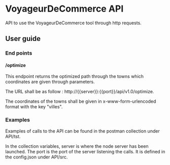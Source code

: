 # VoyageurDeCommerce API
API to use the VoyageurDeCommerce tool through http requests.

## User guide

### End points

#### /optimize
This endpoint returns the optimized path through the towns which coordinates are given through parameters.

The URL shall be as follow : http://{{server}}:{{port}}/api/v1.0/optimize.

The coordinates of the towns shall be given in x-www-form-urlencoded format with the key "villes".

### Examples
Examples of calls to the API can be found in the postman collection under API/tst.

In the collection variables, server is where the node server has been launched.
The port is the port of the server listening the calls. It is defined in the config.json under API/src.